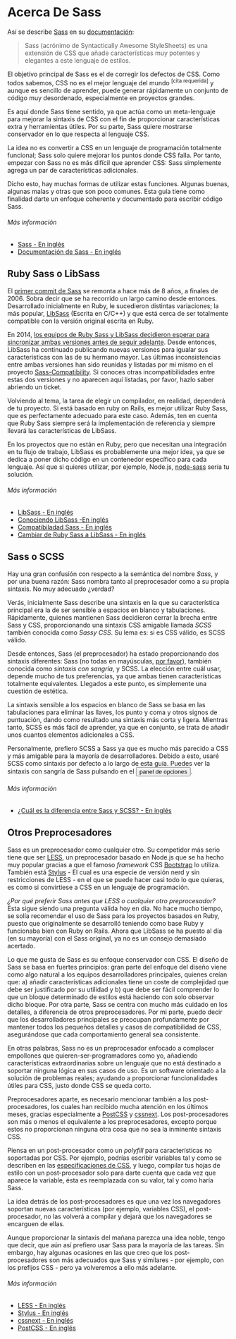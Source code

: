 
# Acerca De Sass

Así se describe [Sass](http://sass-lang.com) en su [documentación](http://sass-lang.com/documentation/file.SASS_REFERENCE.html):

> Sass (acrónimo de Syntactically Awesome StyleSheets) es una extensión de CSS que añade características muy potentes y elegantes a este lenguaje de estilos.

El objetivo principal de Sass es el de corregir los defectos de CSS. Como todos sabemos, CSS no es el mejor lenguaje del mundo <sup>[cita requerida]</sup> y aunque es sencillo de aprender, puede generar rápidamente un conjunto de código muy desordenado, especialmente en proyectos grandes.

Es aquí donde Sass tiene sentido, ya que actúa como un meta-lenguaje para mejorar la sintaxis de CSS con el fin de proporcionar características extra y herramientas útiles. Por su parte, Sass quiere mostrarse conservador en lo que respecta al lenguaje CSS.

La idea no es convertir a CSS en un lenguaje de programación totalmente funcional; Sass solo quiere mejorar los puntos donde CSS falla. Por tanto, empezar con Sass no es más difícil que aprender CSS: Sass simplemente agrega un par de características adicionales.

Dicho esto, hay muchas formas de utilizar estas funciones. Algunas buenas, algunas malas y otras que son poco comunes. Esta guía tiene como finalidad darte un enfoque coherente y documentado para escribir código Sass.

###### Más información

* [Sass - En inglés](http://sass-lang.com)
* [Documentación de Sass - En inglés](http://sass-lang.com/documentation/file.SASS_REFERENCE.html)

## Ruby Sass o LibSass

El [primer commit de Sass](https://github.com/hcatlin/sass/commit/fa5048ba405619273e474a50400c7243fbff54fe) se remonta a hace más de 8 años, a finales de 2006. Sobra decir que se ha recorrido un largo camino desde entonces. Desarrollado inicialmente en Ruby, le sucedieron distintas variaciones; la más popular, [LibSass](https://github.com/sass/libsass) (Escrita en C/C++) y que está cerca de ser totalmente compatible con la versión original escrita en Ruby.

En 2014, [los equipos de Ruby Sass y LibSass decidieron esperar para sincronizar ambas versiones antes de seguir adelante](https://github.com/sass/libsass/wiki/The-LibSass-Compatibility-Plan). Desde entonces, LibSass ha continuado publicando nuevas versiones para igualar sus características con las de su hermano mayor. Las últimas inconsistencias entre ambas versiones han sido reunidas y listadas por mi mismo en el proyecto [Sass-Compatibility](http://sass-compatibility.github.io). Si conoces otras incompatibilidades entre estas dos versiones y no aparecen aquí listadas, por favor, hazlo saber abriendo un ticket.

Volviendo al tema, la tarea de elegir un compilador, en realidad, dependerá de tu proyecto. Si está basado en ruby on Rails, es mejor utilizar Ruby Sass, que es perfectamente adecuado para este caso. Además, ten en cuenta que Ruby Sass siempre será la implementación de referencia y siempre llevará las características de LibSass.

En los proyectos que no están en Ruby, pero que necesitan una integración en tu flujo de trabajo, LibSass es probablemente una mejor idea, ya que se dedica a poner dicho código en un contenedor específico para cada lenguaje. Así que si quieres utilizar, por ejemplo, Node.js,  [node-sass](https://github.com/sass/node-sass) sería tu solución.

###### Más información

* [LibSass - En inglés](https://github.com/sass/libsass)
* [Conociendo LibSass -En inglés](http://webdesign.tutsplus.com/articles/getting-to-know-libsass--cms-23114)
* [Compatibiladad Sass - En inglés](http://sass-compatibility.github.io)
* [Cambiar de Ruby Sass a LibSass - En inglés](http://www.sitepoint.com/switching-ruby-sass-libsass/)

## Sass o SCSS

Hay una gran confusión con respecto a la semántica del nombre *Sass*, y por una buena razón: Sass nombra tanto al preprocesador como a su propia sintaxis. No muy adecuado ¿verdad?

Verás, inicialmente Sass describe una sintaxis en la que su característica principal era la de ser sensible a espacios en blanco y tabulaciones. Rápidamente, quienes mantienen Sass decidieron cerrar la brecha entre Sass y CSS, proporcionando una sintaxis CSS amigable llamada *SCSS* también conocida como *Sassy CSS*. Su lema es: si es CSS válido, es SCSS válido.

Desde entonces, Sass (el preprocesador) ha estado proporcionando dos sintaxis diferentes: Sass (no todas en mayúsculas, [por favor](http://sassnotsass.com)), también conocida como *sintaxis con sangría*, y SCSS. La elección entre cuál usar, depende mucho de tus preferencias, ya que ambas tienen características totalmente equivalentes. Llegados a este punto, es simplemente una cuestión de estética.

La sintaxis sensible a los espacios en blanco de Sass se basa en las tabulaciones para eliminar las llaves, los punto y coma y otros signos de puntuación, dando como resultado una sintaxis más corta y ligera. Mientras tanto, SCSS es más fácil de aprender, ya que en conjunto, se trata de añadir unos cuantos elementos adicionales a CSS.

Personalmente, prefiero SCSS a Sass ya que es mucho más parecido a CSS y más amigable para la mayoría de desarrolladores. Debido a esto, usaré SCSS como sintaxis por defecto a lo largo de esta guía. Puedes ver la sintaxis con sangría de Sass pulsando en el <button type="button" data-modal-show="options-panel" class="link-like">panel de opciones</button>.

###### Más información

* [¿Cuál es la diferencia entre Sass y SCSS? - En inglés](http://www.sitepoint.com/whats-difference-sass-scss/)

## Otros Preprocesadores

Sass es un preprocesador como cualquier otro. Su competidor más serio tiene que ser [LESS](http://lesscss.org/), un preprocesador basado en Node.js que se ha hecho muy popular gracias a que el famoso *framework* CSS [Bootstrap](http://getbootstrap.com/) lo utiliza. También está [Stylus](http://learnboost.github.io/stylus/) - El cual es una especie de versión nerd y sin restricciones de LESS - en el que se puede hacer casi todo lo que quieras, es como si convirtiese a CSS en un lenguaje de programación.

*¿Por qué preferir Sass antes que LESS o cualquier otro preprocesador?* Esta sigue siendo una pregunta válida hoy en día. No hace mucho tiempo, se solía recomendar el uso de Sass para los proyectos basados en Ruby, puesto que originalmente se desarrolló teniendo como base Ruby y funcionaba bien con Ruby on Rails. Ahora que LibSass se ha puesto al día (en su mayoría) con el Sass original, ya no es un consejo demasiado acertado.

Lo que me gusta de Sass es su enfoque conservador con CSS. El diseño de Sass se basa en fuertes principios: gran parte del enfoque del diseño viene como algo natural a los equipos desarrolladores principales, quienes creían que: a) añadir características adicionales tiene un coste de complejidad que debe ser justificado por su utilidad y b) que debe ser fácil comprender lo que un bloque determinado de estilos está haciendo con solo observar dicho bloque. Por otra parte, Sass se centra con mucho más cuidado en los detalles, a diferencia de otros preprocesadores. Por mi parte, puedo decir que los desarrolladores principales se preocupan profundamente por mantener todos los pequeños detalles y casos de compatibilidad de CSS, asegurándose que cada comportamiento general sea consistente.

En otras palabras, Sass no es un preprocesador enfocado a complacer empollones que quieren-ser-programadores como yo, añadiendo características extraordinarias sobre un lenguaje que no está destinado a soportar ninguna lógica en sus casos de uso. Es un software orientado a la solución de problemas reales; ayudando a proporcionar funcionalidades útiles para CSS, justo donde CSS se queda corto.

Preprocesadores aparte, es necesario mencionar también a los post-procesadores, los cuales han recibido mucha atención en los últimos meses, gracias especialmente a [PostCSS](https://github.com/postcss/postcss) y [cssnext](https://cssnext.github.io/). Los post-procesadores son más o menos el equivalente a los preprocesadores, excepto porque estos no proporcionan ninguna otra cosa que no sea la inminente sintaxis CSS.

Piensa en un post-procesador como un *polyfill* para características no soportadas por CSS. Por ejemplo, podrías escribir variables tal y como se describen en las [especificaciones de CSS](http://dev.w3.org/csswg/css-variables/), y luego, compilar tus hojas de estilo con un post-procesador solo para darte cuenta que cada vez que aparece la variable, ésta es reemplazada con su valor, tal y como haría Sass.

La idea detrás de los post-procesadores es que una vez los navegadores soportan nuevas características (por ejemplo, variables CSS), el post-procesador, no las volverá a compilar y dejará que los navegadores se encarguen de ellas.

Aunque proporcionar la sintaxis del mañana parezca una idea noble, tengo que decir, que aún así prefiero usar Sass para la mayoría de las tareas. Sin embargo, hay algunas ocasiones en las que creo que los post-procesadores son más adecuados que Sass y similares - por ejemplo, con los prefijos CSS - pero ya volveremos a ello más adelante.

###### Más información

* [LESS - En inglés](http://lesscss.org/)
* [Stylus - En inglés](http://learnboost.github.io/stylus/)
* [cssnext - En inglés](https://cssnext.github.io/)
* [PostCSS - En inglés](https://github.com/postcss/postcss)
